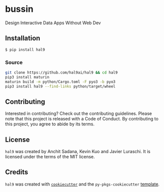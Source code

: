 # bussin

Design Interactive Data Apps Without Web Dev

## Installation

```bash
$ pip install hal9
```

### Source

```bash
git clone https://github.com/hal9ai/hal9 && cd hal9
pip3 install maturin
maturin build -m python/Cargo.toml -F pyo3 -b pyo3
pip3 install hal9 --find-links python/target/wheel
````

## Contributing

Interested in contributing? Check out the contributing guidelines. Please note that this project is released with a Code of Conduct. By contributing to this project, you agree to abide by its terms.

## License

`hal9` was created by Anchit Sadana, Kevin Kuo and Javier Luraschi. It is licensed under the terms of the MIT license.

## Credits

`hal9` was created with [`cookiecutter`](https://cookiecutter.readthedocs.io/en/latest/) and the `py-pkgs-cookiecutter` [template](https://github.com/py-pkgs/py-pkgs-cookiecutter).
